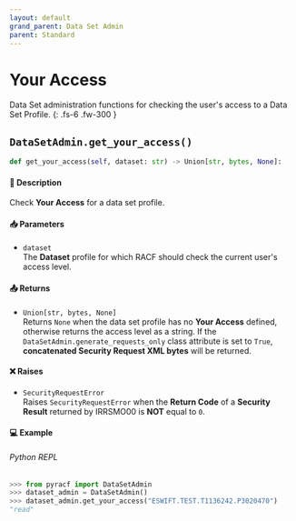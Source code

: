```yaml
---
layout: default
grand_parent: Data Set Admin
parent: Standard
---
```


# Your Access

Data Set administration functions for checking the user's access to a Data Set Profile. 
{: .fs-6 .fw-300 }

## `DataSetAdmin.get_your_access()`

```python
def get_your_access(self, dataset: str) -> Union[str, bytes, None]:
```

#### 📄 Description

Check **Your Access** for a data set profile.

#### 📥 Parameters
* `dataset`<br>
  The **Dataset** profile for which RACF should check the current user's access level.

#### 📤 Returns
* `Union[str, bytes, None]`<br>
  Returns `None` when the data set profile has no **Your Access** defined, otherwise returns the access level as a string. If the `DataSetAdmin.generate_requests_only` class attribute is set to `True`, **concatenated Security Request XML bytes** will be returned.

#### ❌ Raises
* `SecurityRequestError`<br>
  Raises `SecurityRequestError` when the **Return Code** of a **Security Result** returned by IRRSMO00 is **NOT** equal to `0`.

#### 💻 Example

###### Python REPL
```python
>>> from pyracf import DataSetAdmin
>>> dataset_admin = DataSetAdmin()
>>> dataset_admin.get_your_access("ESWIFT.TEST.T1136242.P3020470")
"read"
```